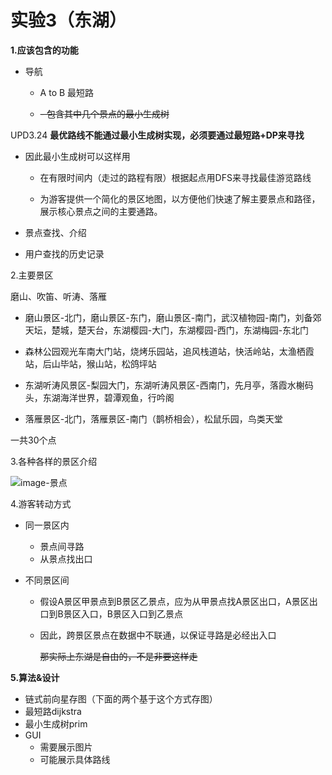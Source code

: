 # 实验3（东湖）

**1.应该包含的功能**

* 导航

  - A to B 最短路

  -  ~~- 包含其中几个景点的最小生成树~~ 

UPD3.24    **最优路线不能通过最小生成树实现，必须要通过最短路+DP来寻找**

  - 因此最小生成树可以这样用

    + 在有限时间内（走过的路程有限）根据起点用DFS来寻找最佳游览路线

    + 为游客提供一个简化的景区地图，以方便他们快速了解主要景点和路径，展示核心景点之间的主要通路。 

* 景点查找、介绍

* 用户查找的历史记录

2.主要景区

磨山、吹笛、听涛、落雁

* 磨山景区-北门，磨山景区-东门，磨山景区-南门，武汉植物园-南门，刘备郊天坛，楚城，楚天台，东湖樱园-大门，东湖樱园-西门，东湖梅园-东北门

* 森林公园观光车南大门站，烧烤乐园站，追风栈道站，快活岭站，太渔栖霞站，后山毕站，猴山站，松鸽坪站

* 东湖听涛风景区-梨园大门，东湖听涛风景区-西南门，先月亭，落霞水榭码头，东湖海洋世界，碧潭观鱼，行吟阁

* 落雁景区-北门，落雁景区-南门（鹊桥相会），松鼠乐园，鸟类天堂

一共30个点

3.各种各样的景区介绍

![image-景点](https://github.com/user-attachments/assets/2dddf845-114a-493b-9a00-33ef43e4f3aa)

4.游客转动方式

* 同一景区内

  - 景点间寻路
  - 从景点找出口

* 不同景区间

  - 假设A景区甲景点到B景区乙景点，应为从甲景点找A景区出口，A景区出口到B景区入口，B景区入口到乙景点

  - 因此，跨景区景点在数据中不联通，以保证寻路是必经出入口

    ~~那实际上东湖是自由的，不是非要这样走~~

**5.算法&设计**

* 链式前向星存图（下面的两个基于这个方式存图）
* 最短路dijkstra
* 最小生成树prim
* GUI
  - 需要展示图片
  - 可能展示具体路线
